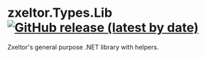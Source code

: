 # zxeltor.Types.Lib [![GitHub release (latest by date)](https://img.shields.io/github/v/release/zxeltor/zxeltor.Types.Lib)](https://github.com/zxeltor/zxeltor.Types.Lib/releases/latest)

Zxeltor's general purpose .NET library with helpers.
